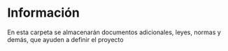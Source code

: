 # Información
En esta carpeta se almacenarán documentos adicionales, leyes, normas y demás, que ayuden a definir el proyecto
